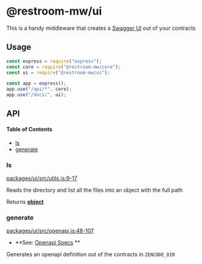 # @restroom-mw/ui

This is a handy middleware that creates a [Swagger UI](https://swagger.io/tools/swagger-ui/) out of your contracts

## Usage

```js
const express = require("express");
const core = require("@restroom-mw/core");
const ui = require("@restroom-mw/ui");

const app = express();
app.use("/api/*", core);
app.use("/docs/", ui);
```

## API

<!-- Generated by documentation.js. Update this documentation by updating the source code. -->

#### Table of Contents

-   [ls](#ls)
-   [generate](#generate)

### ls

[packages/ui/src/utils.js:9-17](https://github.com/dyne/restroom-mw/blob/9ddff6e708d8088a589c47eb6557d1b8764e1670/packages/ui/src/utils.js#L9-L17 "Source code on GitHub")

Reads the directory and list all the files
into an object with the full path

Returns **[object](https://developer.mozilla.org/docs/Web/JavaScript/Reference/Global_Objects/Object)** 

### generate

[packages/ui/src/openapi.js:48-107](https://github.com/dyne/restroom-mw/blob/9ddff6e708d8088a589c47eb6557d1b8764e1670/packages/ui/src/openapi.js#L48-L107 "Source code on GitHub")

-   **See: [Openapi Specs](http://spec.openapis.org/oas/v3.0.3)
    **

Generates an openapi definition out of the contracts in `ZENCODE_DIR`
